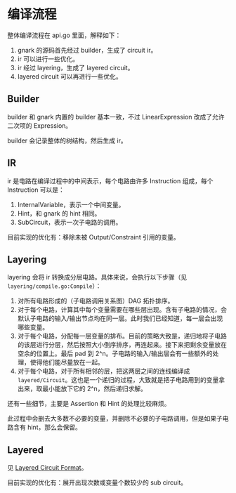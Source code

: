# 编译流程

整体编译流程在 api.go 里面，解释如下：

1. gnark 的源码首先经过 builder，生成了 circuit ir。
2. ir 可以进行一些优化。
3. ir 经过 layering，生成了 layered circuit。
4. layered circuit 可以再进行一些优化。

## Builder

builder 和 gnark 内置的 builder 基本一致，不过 LinearExpression 改成了允许二次项的 Expression。

builder 会记录整体的树结构，然后生成 ir。

## IR

ir 是电路在编译过程中的中间表示，每个电路由许多 Instruction 组成，每个 Instruction 可以是：

1. InternalVariable，表示一个中间变量。
2. Hint，和 gnark 的 hint 相同。
3. SubCircuit，表示一次子电路的调用。

目前实现的优化有：移除未被 Output/Constraint 引用的变量。

## Layering

layering 会将 ir 转换成分层电路。具体来说，会执行以下步骤（见 `layering/compile.go:Compile`）：

1. 对所有电路形成的（子电路调用关系图）DAG 拓扑排序。
2. 对于每个电路，计算其中每个变量需要在哪些层出现。含有子电路的情况，会默认子电路的输入/输出节点均在同一层。此时我们已经知道，每一层会出现哪些变量。
3. 对于每个电路，分配每一层变量的排布。目前的策略大致是，递归地将子电路的该层进行分层，然后按照大小倒序排序，再连起来。接下来把剩余变量放在空余的位置上。最后 pad 到 2^n。子电路的输入/输出层会有一些额外的处理，使得他们能尽量放在一起。
4. 对于每个电路，对于所有相邻的层，把这两层之间的连线编译成 `layered/Circuit`。这也是一个递归的过程，大致就是把子电路用到的变量拿出来，取最小能放下它的 2^n，然后递归求解。

还有一些细节，主要是 Assertion 和 Hint 的处理比较麻烦。

此过程中会删去大多数不必要的变量，并删除不必要的子电路调用，但是如果子电路含有 hint，那么会保留。

## Layered

见 [Layered Circuit Format](./layered_circuit_format.md)。

目前实现的优化有：展开出现次数或变量个数较少的 sub circuit。
